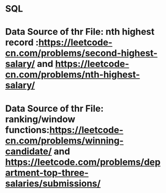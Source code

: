 # SQL
# Data Source of thr File: nth highest record :https://leetcode-cn.com/problems/second-highest-salary/ and https://leetcode-cn.com/problems/nth-highest-salary/
# Data Source of thr File: ranking/window functions:https://leetcode-cn.com/problems/winning-candidate/ and https://leetcode.com/problems/department-top-three-salaries/submissions/ 
